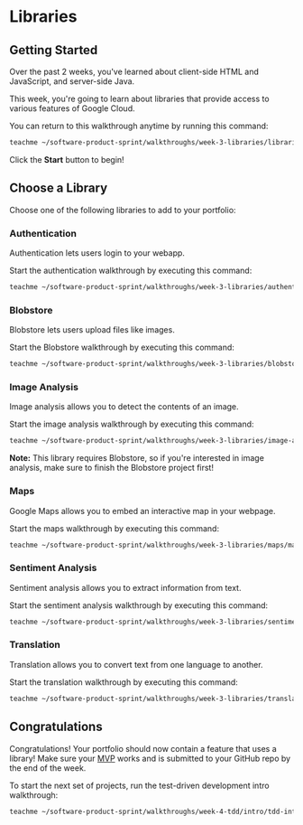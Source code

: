 # Libraries

## Getting Started

Over the past 2 weeks, you've learned about client-side HTML and JavaScript, and
server-side Java.

This week, you're going to learn about libraries that provide access to various
features of Google Cloud.

You can return to this walkthrough anytime by running this command:

```bash
teachme ~/software-product-sprint/walkthroughs/week-3-libraries/libraries-walkthrough.md
```

Click the **Start** button to begin!

## Choose a Library

Choose one of the following libraries to add to your portfolio:

### Authentication

Authentication lets users login to your webapp.

Start the authentication walkthrough by executing this command:

```bash
teachme ~/software-product-sprint/walkthroughs/week-3-libraries/authentication/authentication-walkthrough.md
```

### Blobstore

Blobstore lets users upload files like images.

Start the Blobstore walkthrough by executing this command:

```bash
teachme ~/software-product-sprint/walkthroughs/week-3-libraries/blobstore/blobstore-walkthrough.md
```

### Image Analysis

Image analysis allows you to detect the contents of an image.

Start the image analysis walkthrough by executing this command:

```bash
teachme ~/software-product-sprint/walkthroughs/week-3-libraries/image-analysis/image-analysis-walkthrough.md
```

**Note:** This library requires Blobstore, so if you're interested in image
analysis, make sure to finish the Blobstore project first!

### Maps

Google Maps allows you to embed an interactive map in your webpage.

Start the maps walkthrough by executing this command:

```bash
teachme ~/software-product-sprint/walkthroughs/week-3-libraries/maps/maps-walkthrough.md
```

### Sentiment Analysis

Sentiment analysis allows you to extract information from text.

Start the sentiment analysis walkthrough by executing this command:

```bash
teachme ~/software-product-sprint/walkthroughs/week-3-libraries/sentiment-analysis/sentiment-analysis-walkthrough.md
```

### Translation

Translation allows you to convert text from one language to another.

Start the translation walkthrough by executing this command:

```bash
teachme ~/software-product-sprint/walkthroughs/week-3-libraries/translation/translation-walkthrough.md
```

## Congratulations

<walkthrough-conclusion-trophy></walkthrough-conclusion-trophy>

Congratulations! Your portfolio should now contain a feature that uses a
library! Make sure your
[MVP](https://en.wikipedia.org/wiki/Minimum_viable_product) works and is
submitted to your GitHub repo by the end of the week.

To start the next set of projects, run the test-driven development intro
walkthrough:

```bash
teachme ~/software-product-sprint/walkthroughs/week-4-tdd/intro/tdd-intro-walkthrough.md
```